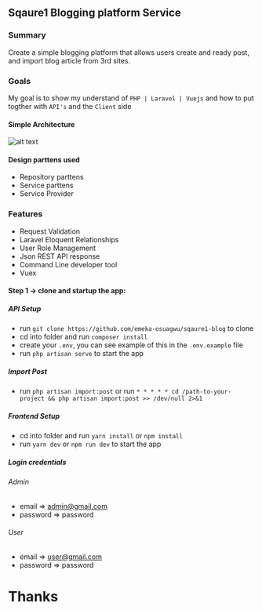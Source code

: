 ## Sqaure1 Blogging platform Service


### Summary
Create a simple blogging platform that allows users create and ready post, and import blog article from 3rd sites.

### Goals
My goal is to show my understand of `PHP | Laravel | Vuejs` and how to put togther with `API's` and the `Client` side

#### Simple Architecture
![alt text](https://res.cloudinary.com/arm/image/upload/v1612849887/Untitled_Diagram_ncokfa.png)

 #### Design parttens used
 - Repository parttens
 - Service parttens
 - Service Provider

### Features
- Request Validation
- Laravel Eloquent Relationships
- User Role Management
- Json REST API response
- Command Line developer tool
- Vuex

#### Step 1 -> clone and startup the app:

##### API Setup
- run ```git clone https://github.com/emeka-osuagwu/sqaure1-blog``` to clone
- cd into folder and run ```composer install```
- create your ```.env```, you can see example of this in the ```.env.example``` file
- run ``` php artisan serve ``` to start the app

##### Import Post
- run ```php artisan import:post``` or run ``` * * * * * cd /path-to-your-project && php artisan import:post >> /dev/null 2>&1 ```

##### Frontend Setup
- cd into folder and run ```yarn install``` or ```npm install```
- run ``` yarn dev ``` or ```npm run dev``` to start the app

##### Login credentials

###### Admin
- email => admin@gmail.com
- password => password

###### User
- email => user@gmail.com
- password => password


# Thanks
